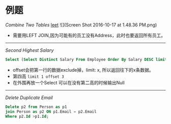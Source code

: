 # 例题

*Combine Two Tables* [leet](https://leetcode.com/problems/combine-two-tables/)
![](Screen Shot 2016-10-17 at 1.48.36 PM.png)


* 需要用LEFT JOIN,因为可能有的员工没有Address，此时也要返回所有员工。

---

*Second Highest Salary*

```sql
Select (Select Distinct Salary From Employee Order By Salary DESC limit 1 offset 1) as SecondHighestSalary
```

* offset会把第一行的数据exclude掉，limit: x, 所以返回往下的x条数据。
* 第四高 ```limit 1 offset 3```
* 在外围再放一个Select 可以在没有第二高的时候输出Null

---
*Delete Duplicate Email*
```sql
Delete p2 from Person as p1
join Person as p2 ON p1.Email = p2.Email
Where p2.Id >p1.Id;
```
